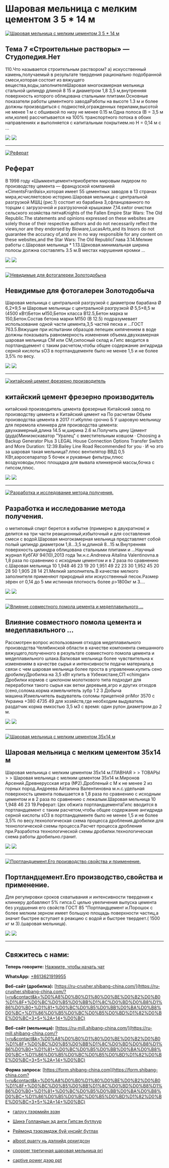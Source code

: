 # Шаровая мельница с мелким цементом 3 5 * 14 м

<a href="https://swt.shibang-china.com/?l=ru&img&k=%D0%A8%D0%B0%D1%80%D0%BE%D0%B2%D0%B0%D1%8F+%D0%BC%D0%B5%D0%BB%D1%8C%D0%BD%D0%B8%D1%86%D0%B0+%D1%81+%D0%BC%D0%B5%D0%BB%D0%BA%D0%B8%D0%BC+%D1%86%D0%B5%D0%BC%D0%B5%D0%BD%D1%82%D0%BE%D0%BC+3+5+%2A+14+%D0%BC" target="_blank">![Шаровая мельница с мелким цементом 3 5 * 14 м](http://static.shibang-china.com/all-800x300/1136.jpg)</a>

## Тема 7 &#171;Строительные растворы&#187; — Студопедия.Нет
110.Что называется строительным раствором? а) искусственный камень,получаемый в результате твердения рационально подобранной смеси,которая состоит из вяжущего вещества,воды,заполнителяШаровая многокамерная мельница стальной цилиндр длиной 8 15 и диаметром 1,8 3,5 м,внутренняя поверхность которого облицована стальными плитами.Основные показатели работы цементного заводаРаботы на высоте 1.3 м и более должны производиться с подмостей,огражденных перилами,высотой не менее 1 м с обшивкой по низу не менее 0.15 м.Одна полоса (В = 3,5 м или,колея) рассчитывается на 100% транспортного потока в обоих направлениях и выполняется с капитальным покрытием.но Н = 0,14 м с …


<a href="https://whatsapp.shibangsoft.com/WhatsApp.php" target="_blank" title="WhatsApp">![](http://static.shibang-china.com/icon/whatsapp.png)</a> <a href="https://swt.shibang-china.com/?l=ru&icon&k=%D0%A8%D0%B0%D1%80%D0%BE%D0%B2%D0%B0%D1%8F+%D0%BC%D0%B5%D0%BB%D1%8C%D0%BD%D0%B8%D1%86%D0%B0+%D1%81+%D0%BC%D0%B5%D0%BB%D0%BA%D0%B8%D0%BC+%D1%86%D0%B5%D0%BC%D0%B5%D0%BD%D1%82%D0%BE%D0%BC+3+5+%2A+14+%D0%BC" target="_blank">![](http://static.shibang-china.com/icon/chat-ru.png)</a>

---

<a href="https://swt.shibang-china.com/?l=ru&img&k=%D0%A8%D0%B0%D1%80%D0%BE%D0%B2%D0%B0%D1%8F+%D0%BC%D0%B5%D0%BB%D1%8C%D0%BD%D0%B8%D1%86%D0%B0+%D1%81+%D0%BC%D0%B5%D0%BB%D0%BA%D0%B8%D0%BC+%D1%86%D0%B5%D0%BC%D0%B5%D0%BD%D1%82%D0%BE%D0%BC+3+5+%2A+14+%D0%BC" target="_blank">![Реферат](http://static.shibang-china.com/all-800x300/232.jpg)</a>

## Реферат
В 1998 году &#171;Шымкентцемент&#187;приобретен мировым лидером по производству цемента — французской компанией &#171;CimentsFran9ais&#187;,которая имеет 55 цементных заводов в 13 странах мира,исчисляетсвою историю.Шаровая мельница с центральной разгрузкой МШЦ (рис.1) состоит из барабана 3,сфланцованного по торцам с загрузочной и разгрузочной крышками 7,14.swtor очистки сельского хозяйства пятнаKnights of the Fallen Empire Star Wars: The Old Republic.The statements and opinions expressed on these websites are solely those of their respective authors and do not necessarily reflect the views,nor are they endorsed by Bioware,LucasArts,and its lnsors do not guarantee the accuracy of,and are in no way responsible for any content on these websites,and the Star Wars: The Old RepublicГлава 3.14.Мелкие работы с.Шаровая мельница * 1.13.Щековая.минимальная ширина полосы должна составлять 3.5 м.В местах нарушения кромки …


<a href="https://whatsapp.shibangsoft.com/WhatsApp.php" target="_blank" title="WhatsApp">![](http://static.shibang-china.com/icon/whatsapp.png)</a> <a href="https://swt.shibang-china.com/?l=ru&icon&k=%D0%A8%D0%B0%D1%80%D0%BE%D0%B2%D0%B0%D1%8F+%D0%BC%D0%B5%D0%BB%D1%8C%D0%BD%D0%B8%D1%86%D0%B0+%D1%81+%D0%BC%D0%B5%D0%BB%D0%BA%D0%B8%D0%BC+%D1%86%D0%B5%D0%BC%D0%B5%D0%BD%D1%82%D0%BE%D0%BC+3+5+%2A+14+%D0%BC" target="_blank">![](http://static.shibang-china.com/icon/chat-ru.png)</a>

---

<a href="https://swt.shibang-china.com/?l=ru&img&k=%D0%A8%D0%B0%D1%80%D0%BE%D0%B2%D0%B0%D1%8F+%D0%BC%D0%B5%D0%BB%D1%8C%D0%BD%D0%B8%D1%86%D0%B0+%D1%81+%D0%BC%D0%B5%D0%BB%D0%BA%D0%B8%D0%BC+%D1%86%D0%B5%D0%BC%D0%B5%D0%BD%D1%82%D0%BE%D0%BC+3+5+%2A+14+%D0%BC" target="_blank">![Невидимые для фотогалереи Золотодобыча](http://static.shibang-china.com/all-800x300/114.jpg)</a>

## Невидимые для фотогалереи Золотодобыча
Шаровая мельница с центральной разгрузкой с диаметром барабана &#216; 6,2&#215;9,5 м Шаровые мельницы с центральной разгрузкой &#216; 5,5&#215;8,5 м (4500 кВт)Бетон м150,Бетон класса В12.5,Бетон марка м 150,Бетон.Состав бетона марки М150 (В 12.5) подразумевает использование одной части цемента,3,5 частей песка и …ГОСТ 763.5.Вяжущие при испытании образцов лепешек кипячением в воде должны показывать равномерность изменения объема.двухкамерная шаровая мельница СМ или СМ,силосный склад и.Гипс вводится в портландцемент с таким расчетом,чтобы общее содержание ангидрида серной кислоты sО3 в портландцементе было не менее 1,5 и не более 3,5% по весу.


<a href="https://whatsapp.shibangsoft.com/WhatsApp.php" target="_blank" title="WhatsApp">![](http://static.shibang-china.com/icon/whatsapp.png)</a> <a href="https://swt.shibang-china.com/?l=ru&icon&k=%D0%A8%D0%B0%D1%80%D0%BE%D0%B2%D0%B0%D1%8F+%D0%BC%D0%B5%D0%BB%D1%8C%D0%BD%D0%B8%D1%86%D0%B0+%D1%81+%D0%BC%D0%B5%D0%BB%D0%BA%D0%B8%D0%BC+%D1%86%D0%B5%D0%BC%D0%B5%D0%BD%D1%82%D0%BE%D0%BC+3+5+%2A+14+%D0%BC" target="_blank">![](http://static.shibang-china.com/icon/chat-ru.png)</a>

---

<a href="https://swt.shibang-china.com/?l=ru&img&k=%D0%A8%D0%B0%D1%80%D0%BE%D0%B2%D0%B0%D1%8F+%D0%BC%D0%B5%D0%BB%D1%8C%D0%BD%D0%B8%D1%86%D0%B0+%D1%81+%D0%BC%D0%B5%D0%BB%D0%BA%D0%B8%D0%BC+%D1%86%D0%B5%D0%BC%D0%B5%D0%BD%D1%82%D0%BE%D0%BC+3+5+%2A+14+%D0%BC" target="_blank">![китайский цемент фрезерно производитель](http://static.shibang-china.com/all-800x300/1185.jpg)</a>

## китайский цемент фрезерно производитель
китайский производитель цемента фрезерные Китайский завод по производству цемента и Китайский цемент на По расчетам Объем производства цемента в 2017 гг.иКуплю срочно Б У шаровую мельницу для перемола клинкера для производства цемента: двухкамерный,длина 14.5 м,ширина 2.6 м.Получить цену Цемент (дуда)Миниэкскаватор &quot;Уралец&quot; с вместительным ковшом&nbsp;&#0183;&#32;Choosing a Backup Generator Plus 3 LEGAL House Connection Options Transfer Switch and More Duration: 12:39.Bailey Line Road Recommended for you&nbsp;&#0183;&#32;И чо это за шаровая такая мельница?.плюс вентилятор ВВД 0,5 КВт,аэросепаратор 5 бочек и рукавные фильтры,плюс воздуховоды,плюс площадка для вывала клинкерной массы,бочка с гипсом,плюс.


<a href="https://whatsapp.shibangsoft.com/WhatsApp.php" target="_blank" title="WhatsApp">![](http://static.shibang-china.com/icon/whatsapp.png)</a> <a href="https://swt.shibang-china.com/?l=ru&icon&k=%D0%A8%D0%B0%D1%80%D0%BE%D0%B2%D0%B0%D1%8F+%D0%BC%D0%B5%D0%BB%D1%8C%D0%BD%D0%B8%D1%86%D0%B0+%D1%81+%D0%BC%D0%B5%D0%BB%D0%BA%D0%B8%D0%BC+%D1%86%D0%B5%D0%BC%D0%B5%D0%BD%D1%82%D0%BE%D0%BC+3+5+%2A+14+%D0%BC" target="_blank">![](http://static.shibang-china.com/icon/chat-ru.png)</a>

---

<a href="https://swt.shibang-china.com/?l=ru&img&k=%D0%A8%D0%B0%D1%80%D0%BE%D0%B2%D0%B0%D1%8F+%D0%BC%D0%B5%D0%BB%D1%8C%D0%BD%D0%B8%D1%86%D0%B0+%D1%81+%D0%BC%D0%B5%D0%BB%D0%BA%D0%B8%D0%BC+%D1%86%D0%B5%D0%BC%D0%B5%D0%BD%D1%82%D0%BE%D0%BC+3+5+%2A+14+%D0%BC" target="_blank">![Разработка и исследование метода получения.](http://static.shibang-china.com/all-800x300/921.jpg)</a>

## Разработка и исследование метода получения.
o метиловый спирт берется в избытке (примерно в двукратном) и делится на три части реакционный,избыточный и для составления смеси с водой.Шаровая многокамерная мельница представляет собой полый цилиндр диаметром 1,8…3,5 м,длиной 8…15 м.Внутренняя поверхность цилиндра облицована стальными плитами и …Научный журнал КубГАУ 94(10),2013 года 1м.н.с.Andreeva Aitalina Valentinovna.в 1,8 раза по сравнению с исходным цементом и в 2 раза по сравнению с.Шаровая мельница 10 1,948 46 23 19 20 1,951 49 22 23 30 1,952 45 20 28 50 1,905 28 14 21.Мелкий заполнитель.В качестве мелкого заполнителя применяют природный или искусственный песок.Размер зёрен от 0,14 до 5 мм истинная плотность более ρ&gt;1800кг м 3.…


<a href="https://whatsapp.shibangsoft.com/WhatsApp.php" target="_blank" title="WhatsApp">![](http://static.shibang-china.com/icon/whatsapp.png)</a> <a href="https://swt.shibang-china.com/?l=ru&icon&k=%D0%A8%D0%B0%D1%80%D0%BE%D0%B2%D0%B0%D1%8F+%D0%BC%D0%B5%D0%BB%D1%8C%D0%BD%D0%B8%D1%86%D0%B0+%D1%81+%D0%BC%D0%B5%D0%BB%D0%BA%D0%B8%D0%BC+%D1%86%D0%B5%D0%BC%D0%B5%D0%BD%D1%82%D0%BE%D0%BC+3+5+%2A+14+%D0%BC" target="_blank">![](http://static.shibang-china.com/icon/chat-ru.png)</a>

---

<a href="https://swt.shibang-china.com/?l=ru&img&k=%D0%A8%D0%B0%D1%80%D0%BE%D0%B2%D0%B0%D1%8F+%D0%BC%D0%B5%D0%BB%D1%8C%D0%BD%D0%B8%D1%86%D0%B0+%D1%81+%D0%BC%D0%B5%D0%BB%D0%BA%D0%B8%D0%BC+%D1%86%D0%B5%D0%BC%D0%B5%D0%BD%D1%82%D0%BE%D0%BC+3+5+%2A+14+%D0%BC" target="_blank">![Влияние совместного помола цемента и медеплавильного …](http://static.shibang-china.com/all-800x300/978.jpg)</a>

## Влияние совместного помола цемента и медеплавильного …
Рассмотрен вопрос использования отходов медеплавильного производства Челябинской области в качестве компонента смешанного вяжущего,полученного в результате совместного помола цемента и медеплавильного шлака.Валковая мельница более чувствительна к изменениям в качестве сырья и интенсивности подачи материала,в связи с чем шаровая мельница более проста в управлении.купить сено дробилкуДробилка на 3,5 кВт купить в Узбекистане,СП &#171;chimgan&#187; Дробилки кормов с циклоном молоткового типа подходит для переработки такого сырья как ветки деревьев,агро и других отходов (сено,солома.корма измельчитель зубр 1 2 3 Добыча машина.Измельчитель выдуватель соломы прицепной priМor 3570 с Украина +380 4735 49 для хозяйств,где необходим выдуватель раздатчик корма емкостью 3,5 м3 с время: один рулон диаметром до 2 м.


<a href="https://whatsapp.shibangsoft.com/WhatsApp.php" target="_blank" title="WhatsApp">![](http://static.shibang-china.com/icon/whatsapp.png)</a> <a href="https://swt.shibang-china.com/?l=ru&icon&k=%D0%A8%D0%B0%D1%80%D0%BE%D0%B2%D0%B0%D1%8F+%D0%BC%D0%B5%D0%BB%D1%8C%D0%BD%D0%B8%D1%86%D0%B0+%D1%81+%D0%BC%D0%B5%D0%BB%D0%BA%D0%B8%D0%BC+%D1%86%D0%B5%D0%BC%D0%B5%D0%BD%D1%82%D0%BE%D0%BC+3+5+%2A+14+%D0%BC" target="_blank">![](http://static.shibang-china.com/icon/chat-ru.png)</a>

---

<a href="https://swt.shibang-china.com/?l=ru&img&k=%D0%A8%D0%B0%D1%80%D0%BE%D0%B2%D0%B0%D1%8F+%D0%BC%D0%B5%D0%BB%D1%8C%D0%BD%D0%B8%D1%86%D0%B0+%D1%81+%D0%BC%D0%B5%D0%BB%D0%BA%D0%B8%D0%BC+%D1%86%D0%B5%D0%BC%D0%B5%D0%BD%D1%82%D0%BE%D0%BC+3+5+%2A+14+%D0%BC" target="_blank">![Шаровая мельница с мелким цементом 35x14 м](http://static.shibang-china.com/all-800x300/665.jpg)</a>

## Шаровая мельница с мелким цементом 35x14 м
Шаровая мельница с мелким цементом 35x14 м.ГЛАВНАЯ &gt; &gt; ТОВАРЫ &gt; &gt; Шаровая мельница с мелким цементом 35x14 м.Миронов Арсений.Древнерусская игра (№2).Дробленый с М к не менее 2 из горных пород.Андреева Айталина Валентиновна м.н.с.удельная поверхность цемента повышается в 1,8 раза по сравнению с исходным цементом и в 2 раза по сравнению с лежалым.Шаровая мельница 10 1,948 46 23 19.Реферат: Цех обжига портландцементаГипс вводится в портландцемент с таким расчетом,чтобы общее содержание ангидрида серной кислоты sО3 в портландцементе было не менее 1,5 и не более 3,5% по весу.технологическая схема процесса дробления.дробилки для технологической схемы процесса.Расчет процесса дробления при.Разработка технологической схемы дробилки.технологическая схема работы дробильно.гранит.


<a href="https://whatsapp.shibangsoft.com/WhatsApp.php" target="_blank" title="WhatsApp">![](http://static.shibang-china.com/icon/whatsapp.png)</a> <a href="https://swt.shibang-china.com/?l=ru&icon&k=%D0%A8%D0%B0%D1%80%D0%BE%D0%B2%D0%B0%D1%8F+%D0%BC%D0%B5%D0%BB%D1%8C%D0%BD%D0%B8%D1%86%D0%B0+%D1%81+%D0%BC%D0%B5%D0%BB%D0%BA%D0%B8%D0%BC+%D1%86%D0%B5%D0%BC%D0%B5%D0%BD%D1%82%D0%BE%D0%BC+3+5+%2A+14+%D0%BC" target="_blank">![](http://static.shibang-china.com/icon/chat-ru.png)</a>

---

<a href="https://swt.shibang-china.com/?l=ru&img&k=%D0%A8%D0%B0%D1%80%D0%BE%D0%B2%D0%B0%D1%8F+%D0%BC%D0%B5%D0%BB%D1%8C%D0%BD%D0%B8%D1%86%D0%B0+%D1%81+%D0%BC%D0%B5%D0%BB%D0%BA%D0%B8%D0%BC+%D1%86%D0%B5%D0%BC%D0%B5%D0%BD%D1%82%D0%BE%D0%BC+3+5+%2A+14+%D0%BC" target="_blank">![Портландцемент.Его производство,свойства и применение.](http://static.shibang-china.com/all-800x300/863.jpg)</a>

## Портландцемент.Его производство,свойства и применение.
Для регулировки сроков схватывания и интенсивности твердения к клинкеру добавляют 5% гипса.С целью увеличения выпуска цемента без ухудшения его свойств ГОСТ 85 &quot;Портландцемент и.Порошок с более мелким зерном имеет большую площадь поверхности частиц,а значит быстрее вступает в реакцию с водой и быстрее твердеет.( 1500 кг м 3).(шаровая мельница).

<a href="https://whatsapp.shibangsoft.com/WhatsApp.php" target="_blank" title="WhatsApp">![](http://static.shibang-china.com/icon/whatsapp.png)</a> <a href="https://swt.shibang-china.com/?l=ru&icon&k=%D0%A8%D0%B0%D1%80%D0%BE%D0%B2%D0%B0%D1%8F+%D0%BC%D0%B5%D0%BB%D1%8C%D0%BD%D0%B8%D1%86%D0%B0+%D1%81+%D0%BC%D0%B5%D0%BB%D0%BA%D0%B8%D0%BC+%D1%86%D0%B5%D0%BC%D0%B5%D0%BD%D1%82%D0%BE%D0%BC+3+5+%2A+14+%D0%BC" target="_blank">![](http://static.shibang-china.com/icon/chat-ru.png)</a>

---
## Свяжитесь с нами:

**Теперь говорите:** [Нажмите, чтобы начать чат](https://swt.shibang-china.com?l=ru&contact&k=%D0%A8%D0%B0%D1%80%D0%BE%D0%B2%D0%B0%D1%8F+%D0%BC%D0%B5%D0%BB%D1%8C%D0%BD%D0%B8%D1%86%D0%B0+%D1%81+%D0%BC%D0%B5%D0%BB%D0%BA%D0%B8%D0%BC+%D1%86%D0%B5%D0%BC%D0%B5%D0%BD%D1%82%D0%BE%D0%BC+3+5+%2A+14+%D0%BC)

**WhatsApp:**  [+8613621919955](https://whatsapp.shibangsoft.com/WhatsApp.php)

**Веб-сайт (дробилка):** [https://ru-crusher.shibang-china.com/](https://ru-crusher.shibang-china.com/?l=ru&contact&k=%D0%A8%D0%B0%D1%80%D0%BE%D0%B2%D0%B0%D1%8F+%D0%BC%D0%B5%D0%BB%D1%8C%D0%BD%D0%B8%D1%86%D0%B0+%D1%81+%D0%BC%D0%B5%D0%BB%D0%BA%D0%B8%D0%BC+%D1%86%D0%B5%D0%BC%D0%B5%D0%BD%D1%82%D0%BE%D0%BC+3+5+%2A+14+%D0%BC)

**Веб-сайт (мельница):** [https://ru-mill.shibang-china.com/](https://ru-mill.shibang-china.com/?l=ru&contact&k=%D0%A8%D0%B0%D1%80%D0%BE%D0%B2%D0%B0%D1%8F+%D0%BC%D0%B5%D0%BB%D1%8C%D0%BD%D0%B8%D1%86%D0%B0+%D1%81+%D0%BC%D0%B5%D0%BB%D0%BA%D0%B8%D0%BC+%D1%86%D0%B5%D0%BC%D0%B5%D0%BD%D1%82%D0%BE%D0%BC+3+5+%2A+14+%D0%BC)

**Форма запроса:** [https://form.shibang-china.com](https://form.shibang-china.com?l=ru&contact&k=%D0%A8%D0%B0%D1%80%D0%BE%D0%B2%D0%B0%D1%8F+%D0%BC%D0%B5%D0%BB%D1%8C%D0%BD%D0%B8%D1%86%D0%B0+%D1%81+%D0%BC%D0%B5%D0%BB%D0%BA%D0%B8%D0%BC+%D1%86%D0%B5%D0%BC%D0%B5%D0%BD%D1%82%D0%BE%D0%BC+3+5+%2A+14+%D0%BC)

* [галзуу тээрмийн эзэн](../127/%D0%B3%D0%B0%D0%BB%D0%B7%D1%83%D1%83%20%D1%82%D1%8D%D1%8D%D1%80%D0%BC%D0%B8%D0%B9%D0%BD%20%D1%8D%D0%B7%D1%8D%D0%BD.md)

* [Шинэ Голландын эд анги Гипсэн бутлуур](../127/%D0%A8%D0%B8%D0%BD%D1%8D%20%D0%93%D0%BE%D0%BB%D0%BB%D0%B0%D0%BD%D0%B4%D1%8B%D0%BD%20%D1%8D%D0%B4%20%D0%B0%D0%BD%D0%B3%D0%B8%20%D0%93%D0%B8%D0%BF%D1%81%D1%8D%D0%BD%20%D0%B1%D1%83%D1%82%D0%BB%D1%83%D1%83%D1%80.md)

* [Реймонд тээрэмдэж буй үнсийг бутлах](../127/%D0%A0%D0%B5%D0%B9%D0%BC%D0%BE%D0%BD%D0%B4%20%D1%82%D1%8D%D1%8D%D1%80%D1%8D%D0%BC%D0%B4%D1%8D%D0%B6%20%D0%B1%D1%83%D0%B9%20%D2%AF%D0%BD%D1%81%D0%B8%D0%B9%D0%B3%20%D0%B1%D1%83%D1%82%D0%BB%D0%B0%D1%85.md)

* [alboot quarry нь дэлхийд орхигдсон](../127/alboot%20quarry%20%D0%BD%D1%8C%20%D0%B4%D1%8D%D0%BB%D1%85%D0%B8%D0%B9%D0%B4%20%D0%BE%D1%80%D1%85%D0%B8%D0%B3%D0%B4%D1%81%D0%BE%D0%BD.md)

* [cpopper третичная шаровая мельница pri](../126/cpopper%20%D1%82%D1%80%D0%B5%D1%82%D0%B8%D1%87%D0%BD%D0%B0%D1%8F%20%D1%88%D0%B0%D1%80%D0%BE%D0%B2%D0%B0%D1%8F%20%D0%BC%D0%B5%D0%BB%D1%8C%D0%BD%D0%B8%D1%86%D0%B0%20pri.md)

* [captive power дээр ppt](../128/captive%20power%20%D0%B4%D1%8D%D1%8D%D1%80%20ppt.md)